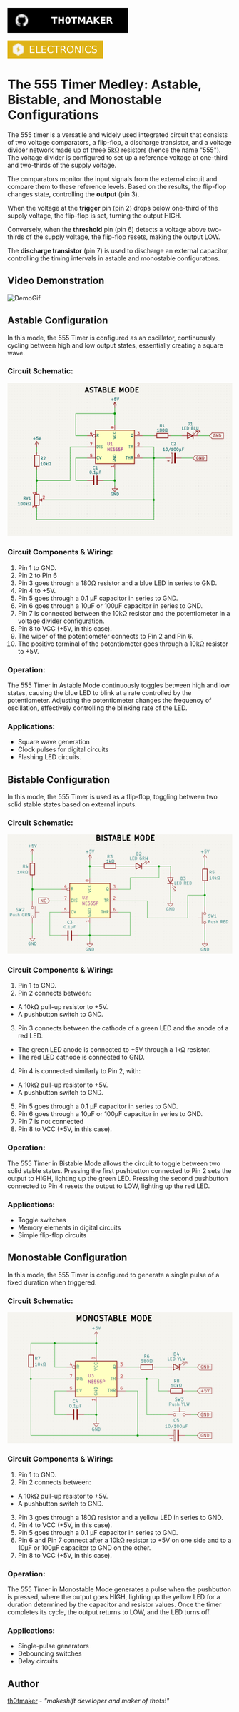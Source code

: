 [![Github Badge](badges/th0tmaker-github.svg)](https://github.com/th0tmaker)

![Electronics Badge](badges/electronics-badge.svg)


# The 555 Timer Medley: Astable, Bistable, and Monostable Configurations
The 555 timer is a versatile and widely used integrated circuit that consists of two voltage comparators,
a flip-flop, a discharge transistor, and a voltage divider network made up of three 5kΩ resistors
(hence the name "555"). The voltage divider is configured to set up a reference voltage at one-third and two-thirds
of the supply voltage.

The comparators monitor the input signals from the external circuit and compare them to these reference levels.
Based on the results, the flip-flop changes state, controlling the **output** (pin 3). 

When the voltage at the **trigger** pin (pin 2) drops below one-third of the supply voltage, the flip-flop is set,
turning the output HIGH.

Conversely, when the **threshold** pin (pin 6) detects a voltage above two-thirds of the supply voltage,
the flip-flop resets, making the output LOW.

The **discharge transistor** (pin 7) is used to discharge an external capacitor,
controlling the timing intervals in astable and monostable configuratons.

## Video Demonstration

![DemoGif](images/demo_gif.gif)
## Astable Configuration

In this mode, the 555 Timer is configured as an oscillator, continuously cycling between high and low output states,
essentially creating a square wave.

### Circuit Schematic:

![555AstableSch](images/555_astable_schematic.png)


### Circuit Components & Wiring:

1. Pin 1 to GND.
2. Pin 2 to Pin 6
3. Pin 3 goes through a 180Ω resistor and a blue LED in series to GND.
4. Pin 4 to +5V.
5. Pin 5 goes through a 0.1 µF capacitor in series to GND.
6. Pin 6 goes through a 10µF or 100µF capacitor in series to GND.
7. Pin 7 is connected between the 10kΩ resistor and the potentiometer in a voltage divider configuration.
8. Pin 8 to VCC (+5V, in this case).
9. The wiper of the potentiometer connects to Pin 2 and Pin 6.
10. The positive terminal of the potentiometer goes through a 10kΩ resistor to +5V.

### Operation:

The 555 Timer in Astable Mode continuously toggles between high and low states, causing the blue LED to blink at a rate
controlled by the potentiometer. Adjusting the potentiometer changes the frequency of oscillation,
effectively controlling the blinking rate of the LED.

### Applications:
- Square wave generation
- Clock pulses for digital circuits
- Flashing LED circuits. 

## Bistable Configuration

In this mode, the 555 Timer is used as a flip-flop, toggling between two solid stable states based on external inputs.

### Circuit Schematic:

![555BistableSch](images/555_bistable_schematic.png)


### Circuit Components & Wiring:

1. Pin 1 to GND.
2. Pin 2 connects between:
* A 10kΩ pull-up resistor to +5V.
* A pushbutton switch to GND.
3. Pin 3 connects between the cathode of a green LED and the anode of a red LED.
* The green LED anode is connected to +5V through a 1kΩ resistor.
* The red LED cathode is connected to GND.
4. Pin 4 is connected similarly to Pin 2, with:
* A 10kΩ pull-up resistor to +5V.
* A pushbutton switch to GND.
5. Pin 5 goes through a 0.1 µF capacitor in series to GND.
6. Pin 6 goes through a 10µF or 100µF capacitor in series to GND.
7. Pin 7 is not connected
8. Pin 8 to VCC (+5V, in this case).


### Operation:

The 555 Timer in Bistable Mode allows the circuit to toggle between two solid stable states. Pressing the first
pushbutton connected to Pin 2 sets the output to HIGH, lighting up the green LED. Pressing the second pushbutton
connected to Pin 4 resets the output to LOW, lighting up the red LED.

### Applications:
- Toggle switches
- Memory elements in digital circuits
- Simple flip-flop circuits

## Monostable Configuration

In this mode, the 555 Timer is configured to generate a single pulse of a fixed duration when triggered.

### Circuit Schematic:

![555MonostableSch](images/555_monostable_schematic.png)


### Circuit Components & Wiring:

1. Pin 1 to GND.
2. Pin 2 connects between:
* A 10kΩ pull-up resistor to +5V.
* A pushbutton switch to GND.
3. Pin 3 goes through a 180Ω resistor and a yellow LED in series to GND.
4. Pin 4 to VCC (+5V, in this case).
5. Pin 5 goes through a 0.1 µF capacitor in series to GND.
6. Pin 6 and Pin 7 connect after a 10kΩ resistor to +5V on one side and to a 10µF or 100µF capacitor to GND on the
other.
7. Pin 8 to VCC (+5V, in this case).

### Operation:

The 555 Timer in Monostable Mode generates a pulse when the pushbutton is pressed, where the output goes HIGH,
lighting up the yellow LED for a duration determined by the capacitor and resistor values. Once the timer completes its
cycle, the output returns to LOW, and the LED turns off.

### Applications:
- Single-pulse generators
- Debouncing switches
- Delay circuits

## Author

[th0tmaker](https://github.com/th0tmaker) - *"makeshift developer and maker of thots!"*